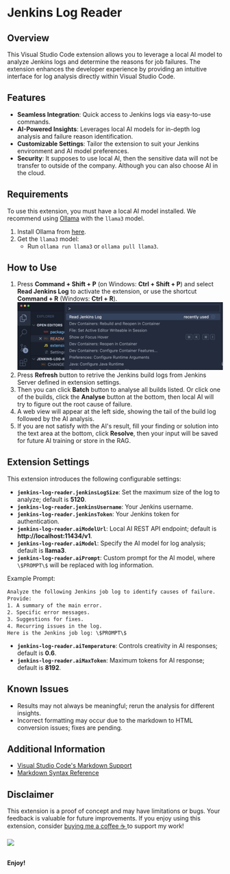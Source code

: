 # Jenkins Log Reader

## Overview
This Visual Studio Code extension allows you to leverage a local AI model to analyze Jenkins logs and determine the reasons for job failures. The extension enhances the developer experience by providing an intuitive interface for log analysis directly within Visual Studio Code.

## Features
- **Seamless Integration**: Quick access to Jenkins logs via easy-to-use commands.
- **AI-Powered Insights**: Leverages local AI models for in-depth log analysis and failure reason identification.
- **Customizable Settings**: Tailor the extension to suit your Jenkins environment and AI model preferences.
- **Security**: It supposes to use local AI, then the sensitive data will not be transfer to outside of the company. Although you can also choose AI in the cloud.

## Requirements
To use this extension, you must have a local AI model installed. We recommend using [Ollama](https://ollama.com/) with the `llama3` model.

1. Install Ollama from [here](https://ollama.com/download).
2. Get the `llama3` model:
   - Run `ollama run llama3` or `ollama pull llama3`.

## How to Use

1. Press **Command + Shift + P** (on Windows: **Ctrl + Shift + P**) and select **Read Jenkins Log** to activate the extension, or use the shortcut **Command + R** (Windows: **Ctrl + R**).
    ![Activate Extension](resources/activate.png)
2. Press **Refresh** button to retrive the Jenkins build logs from Jenkins Server defined in extension settings.
3. Then you can click **Batch** button to analyse all builds listed. Or click one of the builds, click the **Analyse** button at the bottom, then local AI will try to figure out the root cause of failure.
4. A web view will appear at the left side, showing the tail of the build log followed by the AI analysis.
5. If you are not satisfy with the AI's result, fill your finding or solution into the text area at the bottom, click **Resolve**, then your input will be saved for future AI training or store in the RAG.

## Extension Settings
This extension introduces the following configurable settings:
- **`jenkins-log-reader.jenkinsLogSize`**: Set the maximum size of the log to analyze; default is **5120**.
- **`jenkins-log-reader.jenkinsUsername`**: Your Jenkins username.
- **`jenkins-log-reader.jenkinsToken`**: Your Jenkins token for authentication.
- **`jenkins-log-reader.aiModelUrl`**: Local AI REST API endpoint; default is **http://localhost:11434/v1**.
- **`jenkins-log-reader.aiModel`**: Specify the AI model for log analysis; default is **llama3**.
- **`jenkins-log-reader.aiPrompt`**: Custom prompt for the AI model, where `\$PROMPT\$` will be replaced with log information.

Example Prompt:
```
Analyze the following Jenkins job log to identify causes of failure. Provide:
1. A summary of the main error.
2. Specific error messages.
3. Suggestions for fixes.
4. Recurring issues in the log.
Here is the Jenkins job log: \$PROMPT\$
```
- **`jenkins-log-reader.aiTemperature`**: Controls creativity in AI responses; default is **0.6**.
- **`jenkins-log-reader.aiMaxToken`**: Maximum tokens for AI response; default is **8192**.

## Known Issues
- Results may not always be meaningful; rerun the analysis for different insights.
- Incorrect formatting may occur due to the markdown to HTML conversion issues; fixes are pending.

## Additional Information
- [Visual Studio Code's Markdown Support](http://code.visualstudio.com/docs/languages/markdown)
- [Markdown Syntax Reference](https://help.github.com/articles/markdown-basics/)

## Disclaimer
This extension is a proof of concept and may have limitations or bugs. Your feedback is valuable for future improvements. If you enjoy using this extension, consider [buying me a coffee ☕️ ](https://www.buymeacoffee.com/huangjien) to support my work!

<div>
    <a href="https://www.buymeacoffee.com/huangjien" target="_blank" style="display: inline-block;">
        <img src="https://img.shields.io/badge/Donate-Buy%20Me%20A%20Coffee-orange.svg?style=flat-square&logo=buymeacoffee" align="center" />
    </a>
</div>
<br />

**Enjoy!**
